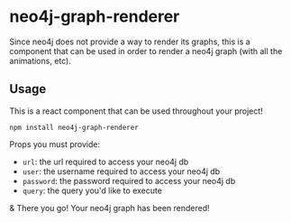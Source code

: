 # neo4j-graph-renderer

Since neo4j does not provide a way to render its graphs, this is a component that can be used in order to render a neo4j graph (with all the animations, etc).

## Usage

This is a react component that can be used throughout your project!

```npm install neo4j-graph-renderer```

Props you must provide:
* ```url```: the url required to access your neo4j db
* ```user```: the username required to access your neo4j db
* ```password```: the password required to access your neo4j db
* ```query```: the query you'd like to execute

& There you go! Your neo4j graph has been rendered!
